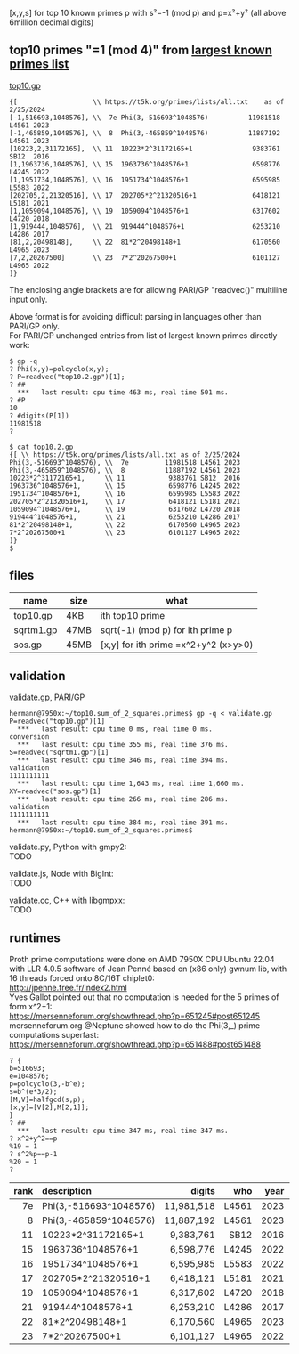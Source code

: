 [x,y,s] for top 10 known primes p with s²=-1 (mod p) and p=x²+y² (all above 6million decimal digits)

## top10 primes "=1 (mod 4)" from [largest known primes list](https://t5k.org/primes/lists/all.txt)
[top10.gp](top10.gp)  
```
{[                   \\ https://t5k.org/primes/lists/all.txt    as of 2/25/2024
[-1,516693,1048576], \\  7e Phi(3,-516693^1048576)          11981518 L4561 2023
[-1,465859,1048576], \\  8  Phi(3,-465859^1048576)          11887192 L4561 2023
[10223,2,31172165],  \\ 11  10223*2^31172165+1               9383761 SB12  2016
[1,1963736,1048576], \\ 15  1963736^1048576+1                6598776 L4245 2022
[1,1951734,1048576], \\ 16  1951734^1048576+1                6595985 L5583 2022
[202705,2,21320516], \\ 17  202705*2^21320516+1              6418121 L5181 2021
[1,1059094,1048576], \\ 19  1059094^1048576+1                6317602 L4720 2018
[1,919444,1048576],  \\ 21  919444^1048576+1                 6253210 L4286 2017
[81,2,20498148],     \\ 22  81*2^20498148+1                  6170560 L4965 2023
[7,2,20267500]       \\ 23  7*2^20267500+1                   6101127 L4965 2022
]}
```
The enclosing angle brackets are for allowing PARI/GP "readvec()" multiline input only.  

Above format is for avoiding difficult parsing in languages other than PARI/GP only.  
For PARI/GP unchanged entries from list of largest known primes directly work:
```
$ gp -q
? Phi(x,y)=polcyclo(x,y);
? P=readvec("top10.2.gp")[1];
? ##
  ***   last result: cpu time 463 ms, real time 501 ms.
? #P
10
? #digits(P[1])
11981518
? 

$ cat top10.2.gp 
{[ \\ https://t5k.org/primes/lists/all.txt as of 2/25/2024
Phi(3,-516693^1048576), \\  7e         11981518 L4561 2023
Phi(3,-465859^1048576), \\  8          11887192 L4561 2023
10223*2^31172165+1,     \\ 11           9383761 SB12  2016
1963736^1048576+1,      \\ 15           6598776 L4245 2022
1951734^1048576+1,      \\ 16           6595985 L5583 2022
202705*2^21320516+1,    \\ 17           6418121 L5181 2021
1059094^1048576+1,      \\ 19           6317602 L4720 2018
919444^1048576+1,       \\ 21           6253210 L4286 2017
81*2^20498148+1,        \\ 22           6170560 L4965 2023
7*2^20267500+1          \\ 23           6101127 L4965 2022
]}
$
```

## files

name|size|what
----|----|----
top10.gp|4KB|ith top10 prime
sqrtm1.gp|47MB|sqrt(-1) (mod p) for ith prime p
sos.gp|45MB|[x,y] for ith prime =x^2+y^2 (x>y>0)

## validation

[validate.gp](validate.gp), PARI/GP 
```
hermann@7950x:~/top10.sum_of_2_squares.primes$ gp -q < validate.gp 
P=readvec("top10.gp")[1]
  ***   last result: cpu time 0 ms, real time 0 ms.
conversion
  ***   last result: cpu time 355 ms, real time 376 ms.
S=readvec("sqrtm1.gp")[1]
  ***   last result: cpu time 346 ms, real time 394 ms.
validation
1111111111
  ***   last result: cpu time 1,643 ms, real time 1,660 ms.
XY=readvec("sos.gp")[1]
  ***   last result: cpu time 266 ms, real time 286 ms.
validation
1111111111
  ***   last result: cpu time 384 ms, real time 391 ms.
hermann@7950x:~/top10.sum_of_2_squares.primes$ 
```

validate.py, Python with gmpy2:  
TODO

validate.js, Node with BigInt:  
TODO

validate.cc, C++ with libgmpxx:  
TODO

## runtimes

Proth prime computations were done on AMD 7950X CPU Ubuntu 22.04 with
LLR 4.0.5 software of Jean Penné based on (x86 only) gwnum lib, with
16 threads forced onto 8C/16T chiplet0:  
http://jpenne.free.fr/index2.html  
Yves Gallot pointed out that no computation is needed for the 5 primes of form x^2+1:  
https://mersenneforum.org/showthread.php?p=651245#post651245  
mersenneforum.org @Neptune showed how to do the Phi(3,_) prime computations superfast:  
https://mersenneforum.org/showthread.php?p=651488#post651488  
```
? {
b=516693;
e=1048576;
p=polcyclo(3,-b^e);
s=b^(e*3/2);
[M,V]=halfgcd(s,p);
[x,y]=[V[2],M[2,1]];
}
? ##
  ***   last result: cpu time 347 ms, real time 347 ms.
? x^2+y^2==p
%19 = 1
? s^2%p==p-1
%20 = 1
? 
```

rank|description         |digits    |who  |year|runtime |comment
---:|:-------------------|---------:|----:|---:|-------:|------:
7e|Phi(3,-516693^1048576)|11,981,518|L4561|2023|347ms   |
 8|Phi(3,-465859^1048576)|11,887,192|L4561|2023|358ms   |
11|10223*2^31172165+1    |9,383,761 |SB12 |2016|6:33:01h|
15|1963736^1048576+1     |6,598,776 |L4245|2022|—       |x^2+1
16|1951734^1048576+1     |6,595,985 |L5583|2022|—       |x^2+1
17|202705*2^21320516+1   |6,418,121 |L5181|2021|4:09:02h|
19|1059094^1048576+1     |6,317,602 |L4720|2018|—       |x^2+1
21|919444^1048576+1      |6,253,210 |L4286|2017|—       |x^2+1
22|81*2^20498148+1       |6,170,560 |L4965|2023|—       |x^2+1
23|7*2^20267500+1        |6,101,127 |L4965|2022|1:59:20h|
